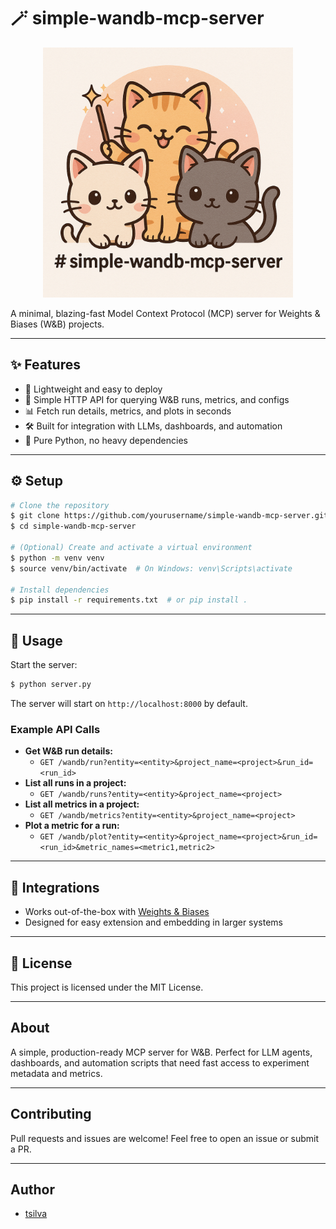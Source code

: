 # 🪄 simple-wandb-mcp-server

<p align="center">
  <img src="logo.png" alt="simple-wandb-mcp-server logo" width="400"/>
</p>

A minimal, blazing-fast Model Context Protocol (MCP) server for Weights & Biases (W&B) projects.

---

## ✨ Features

- 🚀 Lightweight and easy to deploy
- 🔌 Simple HTTP API for querying W&B runs, metrics, and configs
- 📊 Fetch run details, metrics, and plots in seconds
- 🛠️ Built for integration with LLMs, dashboards, and automation
- 🐍 Pure Python, no heavy dependencies

---

## ⚙️ Setup

```bash
# Clone the repository
$ git clone https://github.com/yourusername/simple-wandb-mcp-server.git
$ cd simple-wandb-mcp-server

# (Optional) Create and activate a virtual environment
$ python -m venv venv
$ source venv/bin/activate  # On Windows: venv\Scripts\activate

# Install dependencies
$ pip install -r requirements.txt  # or pip install .
```

---

## 🚀 Usage

Start the server:

```bash
$ python server.py
```

The server will start on `http://localhost:8000` by default.

### Example API Calls

- **Get W&B run details:**
  - `GET /wandb/run?entity=<entity>&project_name=<project>&run_id=<run_id>`
- **List all runs in a project:**
  - `GET /wandb/runs?entity=<entity>&project_name=<project>`
- **List all metrics in a project:**
  - `GET /wandb/metrics?entity=<entity>&project_name=<project>`
- **Plot a metric for a run:**
  - `GET /wandb/plot?entity=<entity>&project_name=<project>&run_id=<run_id>&metric_names=<metric1,metric2>`

---

## 🧩 Integrations

- Works out-of-the-box with [Weights & Biases](https://wandb.ai/)
- Designed for easy extension and embedding in larger systems

---

## 📄 License

This project is licensed under the MIT License.

---

## About

A simple, production-ready MCP server for W&B. Perfect for LLM agents, dashboards, and automation scripts that need fast access to experiment metadata and metrics.

---

## Contributing

Pull requests and issues are welcome! Feel free to open an issue or submit a PR.

---

## Author

- [tsilva](https://github.com/tsilva)

